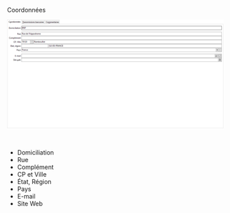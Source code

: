 




Coordonnées




![](../../assets/images/Banques/1-2/OngletCoordonnees.png)


 


* Domiciliation
* Rue
* Complément
* CP et Ville
* État, Région
* Pays
* E-mail
* Site Web


